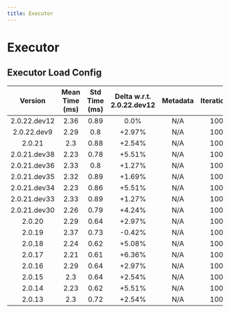 ```yaml
---
title: Executor
---
```

# Executor

## Executor Load Config

| Version | Mean Time (ms) | Std Time (ms) | Delta w.r.t. 2.0.22.dev12 | Metadata | Iterations |
| :---: | :---: | :---: | :---: | :---: | :---: |
| 2.0.22.dev12 | 2.36 | 0.89 | 0.0% | N/A | 100 |
| 2.0.22.dev9 | 2.29 | 0.8 | +2.97% | N/A | 100 |
| 2.0.21 | 2.3 | 0.88 | +2.54% | N/A | 100 |
| 2.0.21.dev38 | 2.23 | 0.78 | +5.51% | N/A | 100 |
| 2.0.21.dev36 | 2.33 | 0.8 | +1.27% | N/A | 100 |
| 2.0.21.dev35 | 2.32 | 0.89 | +1.69% | N/A | 100 |
| 2.0.21.dev34 | 2.23 | 0.86 | +5.51% | N/A | 100 |
| 2.0.21.dev33 | 2.33 | 0.89 | +1.27% | N/A | 100 |
| 2.0.21.dev30 | 2.26 | 0.79 | +4.24% | N/A | 100 |
| 2.0.20 | 2.29 | 0.64 | +2.97% | N/A | 100 |
| 2.0.19 | 2.37 | 0.73 | -0.42% | N/A | 100 |
| 2.0.18 | 2.24 | 0.62 | +5.08% | N/A | 100 |
| 2.0.17 | 2.21 | 0.61 | +6.36% | N/A | 100 |
| 2.0.16 | 2.29 | 0.64 | +2.97% | N/A | 100 |
| 2.0.15 | 2.3 | 0.64 | +2.54% | N/A | 100 |
| 2.0.14 | 2.23 | 0.62 | +5.51% | N/A | 100 |
| 2.0.13 | 2.3 | 0.72 | +2.54% | N/A | 100 |
